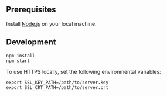 ## Prerequisites

Install [Node.js](http://nodejs.org/) on your local machine.

## Development

```
npm install
npm start
```

To use HTTPS locally, set the following environmental variables:
```
export SSL_KEY_PATH=/path/to/server.key
export SSL_CRT_PATH=/path/to/server.crt
```
